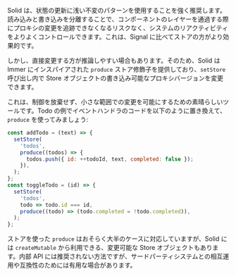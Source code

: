 Solid は、状態の更新に浅い不変のパターンを使用することを強く推奨します。読み込みと書き込みを分離することで、コンポーネントのレイヤーを通過する際にプロキシの変更を追跡できなくなるリスクなく、システムのリアクティビティをよりよくコントロールできます。これは、Signal に比べてストアの方がより効果的です。

しかし、直接変更する方が推論しやすい場合もあります。そのため、Solid は Immer にインスパイアされた `produce` ストア修飾子を提供しており、`setStore` 呼び出し内で Store オブジェクトの書き込み可能なプロキシバージョンを変更できます。

これは、制御を放棄せず、小さな範囲での変更を可能にするための素晴らしいツールです。Todo の例でイベントハンドラのコードを以下のように置き換えて、`produce` を使ってみましょう:

```jsx
const addTodo = (text) => {
  setStore(
    'todos',
    produce((todos) => {
      todos.push({ id: ++todoId, text, completed: false });
    }),
  );
};
const toggleTodo = (id) => {
  setStore(
    'todos',
    todo => todo.id === id,
    produce((todo) => (todo.completed = !todo.completed)),
  );
};
```

ストアを使った `produce` はおそらく大半のケースに対応していますが、Solid には `createMutable` から利用できる、変更可能な Store オブジェクトもあります。内部 API には推奨されない方法ですが、サードパーティシステムとの相互運用や互換性のためには有用な場合があります。
